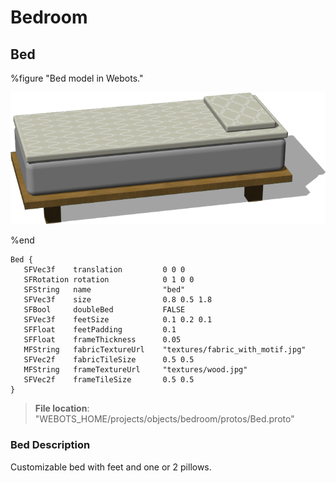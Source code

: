 # Bedroom

## Bed

%figure "Bed model in Webots."

![Bed](images/objects/bedroom/Bed/model.png)

%end

```
Bed {
   SFVec3f    translation         0 0 0
   SFRotation rotation            0 1 0 0
   SFString   name                "bed"
   SFVec3f    size                0.8 0.5 1.8
   SFBool     doubleBed           FALSE
   SFVec3f    feetSize            0.1 0.2 0.1
   SFFloat    feetPadding         0.1
   SFFloat    frameThickness      0.05
   MFString   fabricTextureUrl    "textures/fabric_with_motif.jpg"
   SFVec2f    fabricTileSize      0.5 0.5
   MFString   frameTextureUrl     "textures/wood.jpg"
   SFVec2f    frameTileSize       0.5 0.5
}
```

> **File location**: "WEBOTS\_HOME/projects/objects/bedroom/protos/Bed.proto"

### Bed Description

Customizable bed with feet and one or 2 pillows.

